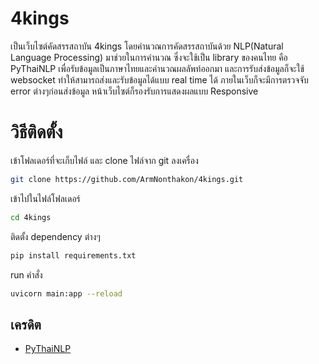 # 4kings

เป็นเว็บไซต์คัดสรรสถาบัน 4kings โดยคำนวณการคัดสรรสถาบันด้วย NLP(Natural Language Processing) มาช่วยในการคำนวณ ซึ่งจะใช้เป็น library ของคนไทย คือ PyThaiNLP เพื่อรับข้อมูลเป็นภาษาไทยและคำนวณผลลัพท์ออกมา และการรับส่งข้อมูลก็จะใช้ websocket ทำให้สามารถส่งและรับข้อมูลได้แบบ real time ได้ ภายในเว็บก็จะมีการตรวจจับ error ต่างๆก่อนส่งข้อมูล หน้าเว็บไซต์ก็รองรับการแสดงผลแบบ Responsive

# วิธีติดตั้ง
เข้าโฟลเดอร์ที่จะเก็บไฟล์ และ clone ไฟล์จาก git ลงเครื่อง
```bash
git clone https://github.com/ArmNonthakon/4kings.git
```
เข้าไปในไฟล์โฟลเดอร์
```bash
cd 4kings
```
ติดตั้ง dependency ต่างๆ
```bash
pip install requirements.txt
```
run คำสั่ง
```bash
uvicorn main:app --reload
```

## เครดิต

 - [PyThaiNLP](https://pythainlp.github.io/)


